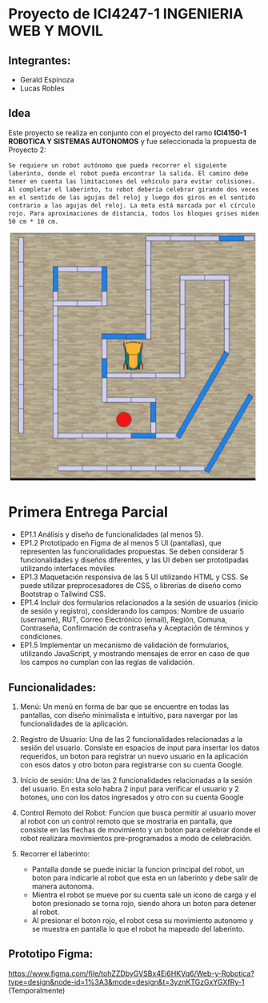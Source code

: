 # Proyecto de ICI4247-1 	INGENIERIA WEB Y MOVIL

## Integrantes:
- Gerald Espinoza
- Lucas Robles

## Idea
Este proyecto se realiza en conjunto con el proyecto del ramo **ICI4150-1 ROBOTICA Y SISTEMAS AUTONOMOS** y fue seleccionada la propuesta de Proyecto 2: 
~~~
Se requiere un robot autónomo que pueda recorrer el siguiente laberinto, donde el robot pueda encontrar la salida. El camino debe tener en cuenta las limitaciones del vehículo para evitar colisiones. Al completar el laberinto, tu robot debería celebrar girando dos veces en el sentido de las agujas del reloj y luego dos giros en el sentido contrario a las agujas del reloj. La meta está marcada por el círculo rojo. Para aproximaciones de distancia, todos los bloques grises miden 50 cm * 10 cm.
~~~
![Propuesta 2](ImagenesReadme/IdeaProyecto.png)

# Primera Entrega Parcial

- EP1.1 Análisis y diseño de funcionalidades (al menos 5).
- EP1.2 Prototipado en Figma de al menos 5 UI (pantallas), que representen las funcionalidades propuestas. Se deben considerar 5 funcionalidades y diseños diferentes, y las UI deben ser prototipadas utilizando interfaces móviles
- EP1.3 Maquetación responsiva de las 5 UI utilizando HTML y CSS. Se puede utilizar preprocesadores de CSS, o librerías de diseño como Bootstrap o Tailwind CSS.
- EP1.4 Incluír dos formularios relacionados a la sesión de usuarios (inicio de sesión y registro), considerando los campos: Nombre de usuario (username), RUT, Correo Electrónico (email), Región, Comuna, Contraseña, Confirmación de contraseña y Aceptación de términos y condiciones.
- EP1.5 Implementar un mecanismo de validación de formularios, utilizando JavaScript, y mostrando mensajes de error en caso de que los campos no cumplan con las reglas de validación.

## Funcionalidades:

1. Menú: Un menú en forma de bar que se encuentre en todas las pantallas, con diseño minimalista e intuitivo, para navergar por las funcionalidades de la aplicación.

2. Registro de Usuario: Una de las 2 funcionalidades relacionadas a la sesión del usuario. Consiste en espacios de input para insertar los datos requeridos, un boton para registrar un nuevo usuario en la aplicación con esos datos y otro boton para registrarse con su cuenta Google.

3. Inicio de sesión: Una de las 2 funcionalidades relacionadas a la sesión del usuario. En esta solo habra 2 input para verificar el usuario y 2 botones, uno con los datos ingresados y otro con su cuenta Google

4. Control Remoto del Robot: Funcion que busca permitir al usuario mover al robot con un control remoto que se mostraria en pantalla, que consiste en las flechas de movimiento y un boton para celebrar donde el robot realizara movimientos pre-programados a modo de celebración.

5. Recorrer el laberinto: 
    - Pantalla donde se puede iniciar la funcion principal del robot, un boton para indicarle al robot que esta en un laberinto y debe salir de manera autonoma.
    - Mientra el robot se mueve por su cuenta sale un icono de carga y el boton presionado se torna rojo, siendo ahora un boton para detener al robot. 
    - Al presionar el boton rojo, el robot cesa su movimiento autonomo y se muestra en pantalla lo que el robot ha mapeado del laberinto.

## Prototipo Figma:
https://www.figma.com/file/tohZZDbyGVSBx4Ei6HKVq6/Web-y-Robotica?type=design&node-id=1%3A3&mode=design&t=3yznKTGzGxYGXfRy-1 (Temporalmente)